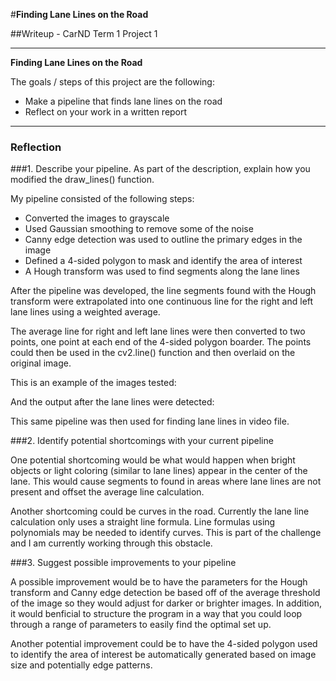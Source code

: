 #**Finding Lane Lines on the Road** 

##Writeup - CarND Term 1 Project 1 

---

**Finding Lane Lines on the Road**

The goals / steps of this project are the following:
* Make a pipeline that finds lane lines on the road
* Reflect on your work in a written report


[//]: # (Image References)

[image1]: ./examples/grayscale.jpg "Grayscale"

---

### Reflection

###1. Describe your pipeline. As part of the description, explain how you modified the draw_lines() function.

My pipeline consisted of the following steps: 
* Converted the images to grayscale
* Used Gaussian smoothing to remove some of the noise
* Canny edge detection was used to outline the primary edges in the image
* Defined a 4-sided polygon to mask and identify the area of interest
* A Hough transform was used to find segments along the lane lines

After the pipeline was developed, the line segments found with the Hough transform were extrapolated into one continuous line for the right and left lane lines using a weighted average.

The average line for right and left lane lines were then converted to two points, one point at each end of the 4-sided polygon boarder. The points could then be used in the cv2.line() function and then overlaid on the original image.

This is an example of the images tested:

[image2]: ./test_images/solidWhiteRight.jpg "LaneLinesBefore"

And the output after the lane lines were detected:

[image3]: ./test_images/found_lane_lines/solidWhiteRight.jpg "LaneLinesAfter"

This same pipeline was then used for finding lane lines in video file.


###2. Identify potential shortcomings with your current pipeline


One potential shortcoming would be what would happen when bright objects or light coloring (similar to lane lines) appear in the center of the lane. This would cause segments to found in areas where lane lines are not present and offset the average line calculation.

Another shortcoming could be curves in the road. Currently the lane line calculation only uses a straight line formula. Line formulas using polynomials may be needed to identify curves. This is part of the challenge and I am currently working through this obstacle.


###3. Suggest possible improvements to your pipeline

A possible improvement would be to have the parameters for the Hough transform and Canny edge detection be based off of the average threshold of the image so they would adjust for darker or brighter images. In addition, it would benficial to structure the program in a way that you could loop through a range of parameters to easily find the optimal set up. 

Another potential improvement could be to have the 4-sided polygon used to identify the area of interest be automatically generated based on image size and potentially edge patterns. 
